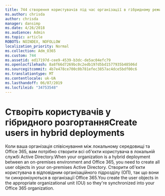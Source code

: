 ```yaml
---
title: 744 створення користувачів під час організації в гібридному режимі
ms.author: chrisda
author: chrisda
manager: dansimp
ms.date: 4/26/2018
ms.audience: Admin
ms.topic: article
ROBOTS: NOINDEX, NOFOLLOW
localization_priority: Normal
ms.collection: Adm_O365
ms.custom: 744
ms.assetid: ed17197d-cee9-4539-b3dc-de5ac04efc79
ms.openlocfilehash: 8a8f66d7269bc0c2edb197d5bd1577935b48506d
ms.sourcegitcommit: 4b7e478ce700c0b781efec3857ac4dce5bdf00c6
ms.translationtype: MT
ms.contentlocale: uk-UA
ms.lasthandoff: 06/07/2019
ms.locfileid: "34753548"
---
```

# <a name="create-users-in-hybrid-deployments"></a><span data-ttu-id="5ec6c-102">Створіть користувачів у гібридного розгортання</span><span class="sxs-lookup"><span data-stu-id="5ec6c-102">Create users in hybrid deployments</span></span>

<span data-ttu-id="5ec6c-103">Коли ваша організація співіснування між локальному середовищі та Office 365, вам потрібно створити всі об'єкти користувача в локальній службі Active Directory.</span><span class="sxs-lookup"><span data-stu-id="5ec6c-103">When your organization is a hybrid deployment between an on-premises environment and Office 365, you need to create all user objects in your on-premises Active Directory.</span></span> <span data-ttu-id="5ec6c-104">Створити об'єкти користувача в відповідним організаційного підрозділу (ОП), так що вони ти синхронізуються в організації Office 365.</span><span class="sxs-lookup"><span data-stu-id="5ec6c-104">You create the user objects in the appropriate organizational unit (OU) so they're synchronized into your Office 365 organization.</span></span>
